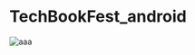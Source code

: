 # TechBookFest_android
![aaa](https://github.com/hmarf/TechBookFest_android/tree/feature/UpLoadGif/test.gif)

